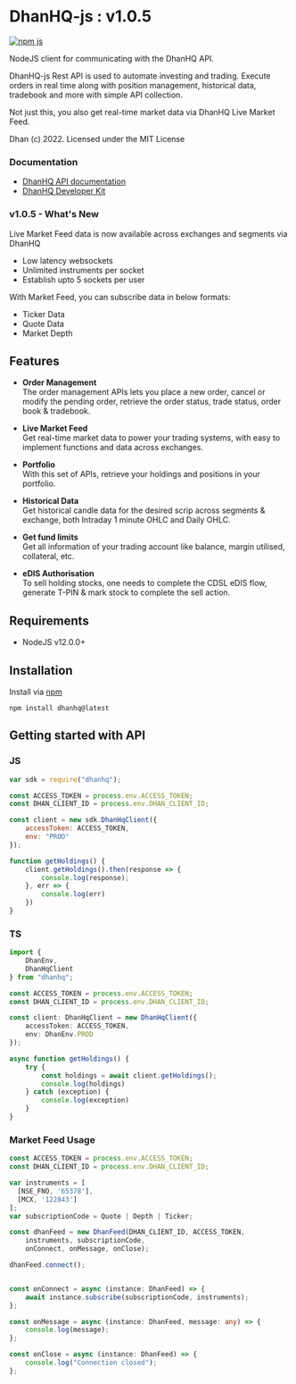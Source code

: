 # DhanHQ-js : v1.0.5

[![npm js](https://img.shields.io/npm/v/dhanhq.svg)](https://www.npmjs.com/package/dhanhq)

NodeJS client for communicating with the DhanHQ API.

DhanHQ-js Rest API is used to automate investing and trading. Execute orders in real time along with position
management, historical data, tradebook and more with simple API collection.

Not just this, you also get real-time market data via DhanHQ Live Market Feed.

Dhan (c) 2022. Licensed under the MIT License

### Documentation

- [DhanHQ API documentation](https://dhanhq.co/docs/v1/)
- [DhanHQ Developer Kit](https://api.dhan.co/)

### v1.0.5 - What's New

Live Market Feed data is now available across exchanges and segments via DhanHQ

- Low latency websockets
- Unlimited instruments per socket
- Establish upto 5 sockets per user

With Market Feed, you can subscribe data in below formats:

- Ticker Data
- Quote Data
- Market Depth

## Features

* **Order Management**  
  The order management APIs lets you place a new order, cancel or modify the pending order, retrieve the order status,
  trade status, order book & tradebook.

* **Live Market Feed**  
  Get real-time market data to power your trading systems, with easy to implement functions and data across exchanges.

* **Portfolio**  
  With this set of APIs, retrieve your holdings and positions in your portfolio.

* **Historical Data**  
  Get historical candle data for the desired scrip across segments & exchange, both Intraday 1 minute OHLC and Daily
  OHLC.

* **Get fund limits**  
  Get all information of your trading account like balance, margin utilised, collateral, etc.

* **eDIS Authorisation**  
  To sell holding stocks, one needs to complete the CDSL eDIS flow, generate T-PIN & mark stock to complete the sell
  action.

## Requirements

- NodeJS v12.0.0+

## Installation

Install via [npm](https://www.npmjs.com/package/dhanhq)

    npm install dhanhq@latest

## Getting started with API

### JS

```javascript
var sdk = require("dhanhq");

const ACCESS_TOKEN = process.env.ACCESS_TOKEN;
const DHAN_CLIENT_ID = process.env.DHAN_CLIENT_ID;

const client = new sdk.DhanHqClient({
    accessToken: ACCESS_TOKEN,
    env: "PROD"
});

function getHoldings() {
    client.getHoldings().then(response => {
        console.log(response);
    }, err => {
        console.log(err)
    })
}
```

### TS

```typescript
import {
    DhanEnv,
    DhanHqClient
} from "dhanhq";

const ACCESS_TOKEN = process.env.ACCESS_TOKEN;
const DHAN_CLIENT_ID = process.env.DHAN_CLIENT_ID;

const client: DhanHqClient = new DhanHqClient({
    accessToken: ACCESS_TOKEN,
    env: DhanEnv.PROD
});

async function getHoldings() {
    try {
        const holdings = await client.getHoldings();
        console.log(holdings)
    } catch (exception) {
        console.log(exception)
    }
}

```

### Market Feed Usage

```typescript
const ACCESS_TOKEN = process.env.ACCESS_TOKEN;
const DHAN_CLIENT_ID = process.env.DHAN_CLIENT_ID;

var instruments = [
  [NSE_FNO, '65378'],
  [MCX, '122843']
];
var subscriptionCode = Quote | Depth | Ticker;

const dhanFeed = new DhanFeed(DHAN_CLIENT_ID, ACCESS_TOKEN,
    instruments, subscriptionCode,
    onConnect, onMessage, onClose);

dhanFeed.connect();


const onConnect = async (instance: DhanFeed) => {
    await instance.subscribe(subscriptionCode, instruments);
};

const onMessage = async (instance: DhanFeed, message: any) => {
    console.log(message);
};

const onClose = async (instance: DhanFeed) => {
    console.log("Connection closed");
};

```